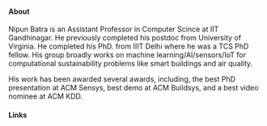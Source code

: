 #### About

Nipun Batra is an Assistant Professor in Computer Scince at IIT Gandhinagar. He previously completed his postdoc from University of Virginia. He completed his PhD. from IIIT Delhi where he was a TCS PhD fellow. His group broadly works on machine learning/AI/sensors/IoT for computational sustainability problems like smart buildings and air quality.

His work has been awarded several awards, including, the best PhD presentation at ACM Sensys, best demo at ACM Buildsys, and a best video nominee at ACM KDD. 

 
#### Links
<a href="mailto:nipun.batra@iitgn.ac.in"><i class="fas fa-envelope fa-2x"></i></a>
<a href="https://scholar.google.com/citations?user=rFGzHlIAAAAJ" target="_blank" title="Google Scholar"><i class="ai ai-google-scholar ai-2x"></i></a>
<a href="https://twitter.com/nipun_batra" target="_blank" title="Twitter"><i class="fab fa-twitter fa-2x"></i></a>
<a href="https://www.linkedin.com/in/nipunbatra0/" target="_blank" title="LinkedIn"><i class="fab fa-linkedin fa-2x"></i></a>